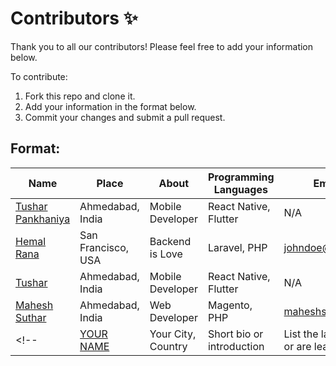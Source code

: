 # Contributors ✨

Thank you to all our contributors! Please feel free to add your information below.

To contribute:
1. Fork this repo and clone it.
2. Add your information in the format below.
3. Commit your changes and submit a pull request.

## Format:

| Name | Place | About | Programming Languages | Email (Optional) |
| --- | --- | --- | --- | --- |
| [Tushar Pankhaniya](https://github.com/wmt-mob-tushar) | Ahmedabad, India | Mobile Developer | React Native, Flutter | N/A |
| [Hemal Rana](https://github.com/johndoe) | San Francisco, USA | Backend is Love | Laravel, PHP | johndoe@email.com |
| [Tushar](https://github.com/wmt-mob-tushar) | Ahmedabad, India | Mobile Developer | React Native, Flutter | N/A |
| [Mahesh Suthar](https://github.com/wmt-web-maheshs) | Ahmedabad, India | Web Developer | Magento, PHP | maheshs@webmobtech.com |
<!-- | [YOUR NAME](https://github.com/your-profile) | Your City, Country | Short bio or introduction | List the languages you know or are learning | Your email (optional) | -->


<!--^^^^^ Write your information here without blank spacing ^^^^ -->
